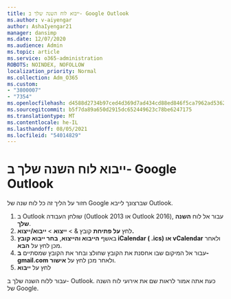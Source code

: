 ```yaml
---
title: ייבוא לוח השנה שלך ב- Google Outlook
ms.author: v-aiyengar
author: AshaIyengar21
manager: dansimp
ms.date: 12/07/2020
ms.audience: Admin
ms.topic: article
ms.service: o365-administration
ROBOTS: NOINDEX, NOFOLLOW
localization_priority: Normal
ms.collection: Adm_O365
ms.custom:
- "3800007"
- "7354"
ms.openlocfilehash: d4588d2734b97ced4d369d7ad434cd88ed846f5ca7962ad5362301fea7c54114
ms.sourcegitcommit: b5f7da89a650d2915dc652449623c78be6247175
ms.translationtype: MT
ms.contentlocale: he-IL
ms.lasthandoff: 08/05/2021
ms.locfileid: "54014829"
---
```

# <a name="import-your-google-calendar-to-outlook"></a>ייבוא לוח השנה שלך ב- Google Outlook

חזור על הליך זה כל לוח שנה של Google שברצונך לייבא Outlook.

1. ב Outlook שולחן העבודה (Outlook 2013 או Outlook 2016), עבור אל לוח **השנה שלך**.
1. לחץ **על פתיחת** קובץ &  >  **ייצוא**  >  **ייבוא/ייצוא.**
1. באשף **הייבוא והייצוא**, **בחר ייבוא קובץ iCalendar ( .ics) או vCalendar** ולאחר מכן לחץ על **הבא**.
1. עבור אל המיקום שבו אחסנת את הקובץ שחולצ ובחר את הקובץ שמסתיים **ב- gmail.com** ולאחר מכן לחץ על **אישור**.
1. לחץ על **ייבוא**

עבור ללוח השנה שלך ב- Outlook. כעת אתה אמור לראות שם את אירועי לוח השנה של Google.
